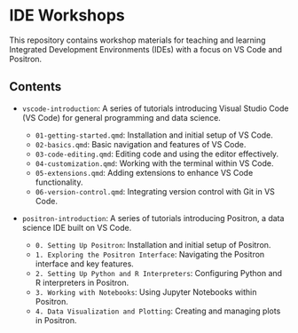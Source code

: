 # IDE Workshops

This repository contains workshop materials for teaching and learning Integrated Development Environments (IDEs) with a focus on VS Code and Positron.

## Contents

- `vscode-introduction`: A series of tutorials introducing Visual Studio Code (VS Code) for general programming and data science.

  - `01-getting-started.qmd`: Installation and initial setup of VS Code.
  - `02-basics.qmd`: Basic navigation and features of VS Code.
  - `03-code-editing.qmd`: Editing code and using the editor effectively.
  - `04-customization.qmd`: Working with the terminal within VS Code.
  - `05-extensions.qmd`: Adding extensions to enhance VS Code functionality.
  - `06-version-control.qmd`: Integrating version control with Git in VS Code.

- `positron-introduction`: A series of tutorials introducing Positron, a data science IDE built on VS Code.

  - `0. Setting Up Positron`: Installation and initial setup of Positron.
  - `1. Exploring the Positron Interface`: Navigating the Positron interface and key features.
  - `2. Setting Up Python and R Interpreters`: Configuring Python and R interpreters in Positron.
  - `3. Working with Notebooks`: Using Jupyter Notebooks within Positron.
  - `4. Data Visualization and Plotting`: Creating and managing plots in Positron.
